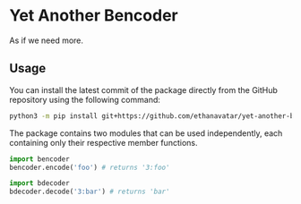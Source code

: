 # Yet Another Bencoder
As if we need more.

## Usage

You can install the latest commit of the package directly from the GitHub repository using the following command:
```bash
python3 -m pip install git+https://github.com/ethanavatar/yet-another-bencoder-py.git
```

The package contains two modules that can be used independently, each containing only their respective member functions.
```python
import bencoder
bencoder.encode('foo') # returns '3:foo'

import bdecoder
bdecoder.decode('3:bar') # returns 'bar'
```
